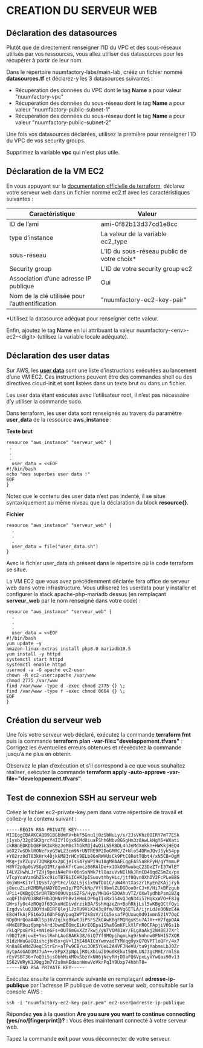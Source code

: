 # CREATION DU SERVEUR WEB

## Déclaration des datasources

Plutôt que de directement renseigner l’ID du VPC et des sous-réseaux utilisés par vos ressources, vous allez utiliser des datasources pour les récupérer à partir de leur nom.

Dans le répertoire nuumfactory-labs/main-lab, crééz un fichier nommé **datasources.tf** et déclarez-y les 3 datasources suivantes :

- Récupération des données du VPC dont le tag **Name** a pour valeur "nuumfactory-vpc"
- Récupération des données du sous-réseau dont le tag **Name** a pour valeur "nuumfactory-public-subnet-1"
- Récupération des données du sous-réseau dont le tag **Name** a pour valeur "nuumfactory-public-subnet-2"

Une fois vos datasources déclarées, utilisez la première pour renseigner l’ID du VPC de vos security groups.

Supprimez la variable **vpc** qui n'est plus utile.

## Déclaration de la VM EC2

En vous appuyant sur la [documentation officielle de terraform](https://registry.terraform.io/providers/hashicorp/aws/latest/docs/resources/instance), déclarez votre serveur web dans un fichier nommé ec2.tf avec les caractéristiques suivantes :

| Caractéristique                                | Valeur                                     |
|------------------------------------------------|--------------------------------------------|
| ID de l’ami                                    | ami-0f82b13d37cd1e8cc                      |
| type d’instance                                | La valeur de la variable ec2_type          |
| sous-réseau                                    | L’ID du sous-réseau public de votre choix* |
| Security group                                 | L’ID de votre security group ec2           |
| Association d’une adresse IP publique          | Oui                                        |
| Nom de la clé utilisée pour l’authentification | "nuumfactory-ec2-key-pair"                 |

*Utilisez la datasource adéquat pour renseigner cette valeur.

Enfin, ajoutez le tag **Name** en lui attribuant la valeur nuumfactory-\<env\>-ec2-\<digit\> (utilisez la variable locale adéquate).

## Déclaration des user datas

Sur AWS, les [**user data**](https://docs.aws.amazon.com/AWSEC2/latest/UserGuide/user-data.html) sont une liste d’instructions exécutées au lancement d’une VM EC2. Ces instructions peuvent être des commandes shell ou des directives cloud-init et sont listées dans un texte brut ou dans un fichier.

Les user data étant exécutés avec l’utilisateur root, il n’est pas nécessaire d’y utiliser la commande sudo.

Dans terraform, les user data sont renseignés au travers du paramètre **user_data** de la ressource **aws_instance** :

**Texte brut**

```
resource "aws_instance" "serveur_web" {
 .
 .
 .
  user_data = <<EOF
#!/bin/bash
echo "mes superbes user data !"
EOF
}
```

Notez que le contenu des user data n’est pas indenté, il se situe syntaxiquement au même niveau que la déclaration du block **resource{}**.

**Fichier**

```
resource "aws_instance" "serveur_web" {
  .
  .
  .
  user_data = file("user_data.sh")
}
```

Avec le fichier user_data.sh présent dans le répertoire où le code terraform se situe.

La VM EC2 que vous avez précédemment déclarée fera office de serveur web dans votre infrastructure. Vous utiliserez les userdata pour y installer et configurer la stack apache-php-mariadb dessus (en remplaçant **serveur_web** par le nom renseigné dans votre code) :

```
resource "aws_instance" "serveur_web" {
  .
  .
  .
  user_data = <<EOF
#!/bin/bash
yum update -y
amazon-linux-extras install php8.0 mariadb10.5
yum install -y httpd
systemctl start httpd
systemctl enable httpd
usermod -a -G apache ec2-user
chown -R ec2-user:apache /var/www
chmod 2775 /var/www
find /var/www -type d -exec chmod 2775 {} \;
find /var/www -type f -exec chmod 0664 {} \;
EOF
}
```

## Création du serveur web

Une fois votre serveur web déclaré, exécutez la commande **terraform fmt** puis la commande **terraform plan -var-file="developpement.tfvars"** : Corrigez les éventuelles erreurs obtenues et réexécutez la commande jusqu’à ne plus en obtenir.

Observez le plan d’exécution et s’il correspond à ce que vous souhaitez réaliser, exécutez la commande **terraform apply -auto-approve -var-file="developpement.tfvars"**.

## Test de connexion SSH au serveur web

Créez le fichier ec2-private-key.pem dans votre répertoire de travail et collez-y le contenu suivant :

```
-----BEGIN RSA PRIVATE KEY-----
MIIEogIBAAKCAQB91BGbUmRV+bkF5Gnu1j0zSbNuLy/s/2JsVKhz0OIRY7mT7ESk
j1yxb/32g0SKXgrcY4IIYlOjx9GMd8iuaFShh6Nbv8GSgHm3z8AwLkHgY6+WXati
ckRBnEDKDbQ8F8K3xRBzJeM0s7hGkM3j4wQiLS5RBDL4nJeMdXekkn+HWKkjHEQ4
a6X27wSDklRONzFxyGSWLZ3cm9NrUNTRE9P2DoGMRC/Z+NloS4DRmJQvJSykS4pp
+YO2rz0dT03kHrk40jkkM83rHCn9ELb86nRWHUsCk9PtC8RetTQbt4/xN5CB+OgM
MKg+jxPZupv73QWRpXx2pCjeIsS47yWPI9u1AgMBAAECggEAS5a8RPyH/gYYmmuP
H8Vf2pGp0sVSGyOIMt/gmkKfrCamczB6RAlDe+x1OkO9RwobqC23DeZTrI37WlET
I4LVZHwhLJrTZHj9peiN4ePH+06nSsNWk7tlOazuVvNIlNkJRnCB40qdZSmZx/px
VTcpYoaVzmGhZSxc9ioTB7BiICHRJpISuovtYhyHic/jtf0QvnOXhDV2FcPLeB8G
86jWB+KiTrlIQS5T/gPtFc/lGzL5jsix9WfDU1C/uW4RntXaszr1RyEnZKAjjryh
j8ucuZizH2MBMyHADYBIym1p/PIPckNp/Vfl9bmlZLDGDoo0rCJ+K/Hi7kBFzgub
UPii+QKBgQC5rDRTBb9O9UVpsSZFS/Hyp/MH1G+SDOAhuVTZ/OXwlydhbPsm1BZq
xqQFIhGV038BdFHb3QHNrPhBv1HHmLDPGgIInRx154vQJgN34i57HqkxW7O+F8Jg
GW+sfy0c4zROgOf63GkuHdDivdrzikBA/SshHqzeZn+BphRkjLsl5wKBgQCtfQyi
IzgdvvluQJBOYdaBIRFQlejlJzRU9ViX243q9fm/RDVq6ETLA/ijnLdJnB0NzE4A
E8cHfkAjFS16xDi6UhFGgVpuq3WPT2kBsV/iCL5xsafPQUxwq0d91xmn521V7OqC
NDpDHrQoaA4KlSp16V2qikgBkwtJiPSFSZkGAwKBgFMQRgxKSu7A7X++H7fqpOAA
4MnE8PDuz6pmph4rdJbwmE6OmcEiKrE0Epa1Sha0GmKFLkXlFnR0CFApjiV0Gs1b
/kLqPpxErRi+mNieGFs+OUT6mGvXZz7kwj/yWTVOM81W//ELgAaAkj2N4BEJ7Xrl
h9D2TzHjuvE+YmslRmhLAoGBAKk38/6iQ7Yf9MOpjhgmLkg9rNnhnw0FNHI57XQR
31dzHWuGaGQishcjhH5x+gV+lIhE40AICnYwmvadTYMVqg9yxQ70VPTloQFr/4x7
Kn8a8EeNdZUeqCStrEn+aTPw9CB/ui3OK5YUeL2A4VFJNeVU/tu9jYabmsLbJ0Zr
BytpAoGAD1MJ7uA++/8PpX3pNpLjROLXbiu2b9u0KEkut5QHLUNJ3gcMHI/rmlSn
rEyVSBT36+7oQ3i5jsObhMikMOvSbzYkNH6jNcyRHjDDaFQ6VpxLyVYwQas90v13
1S62VWRyK1J9qg3m7Y2x8mHEdaonWnwVoVkrPqIY9Uxp74hbhT8=
-----END RSA PRIVATE KEY-----
```

Exécutez ensuite la commande suivante en remplaçant **adresse-ip-publique** par l’adresse IP publique de votre serveur web, consultable sur la console AWS :

```
ssh -i "nuumfactory-ec2-key-pair.pem" ec2-user@adresse-ip-publique
```

Répondez **yes** à la question **Are you sure you want to continue connecting (yes/no/[fingerprint])?** : Vous êtes maintenant connecté à votre serveur web.

Tapez la commande **exit** pour vous déconnecter de votre serveur.